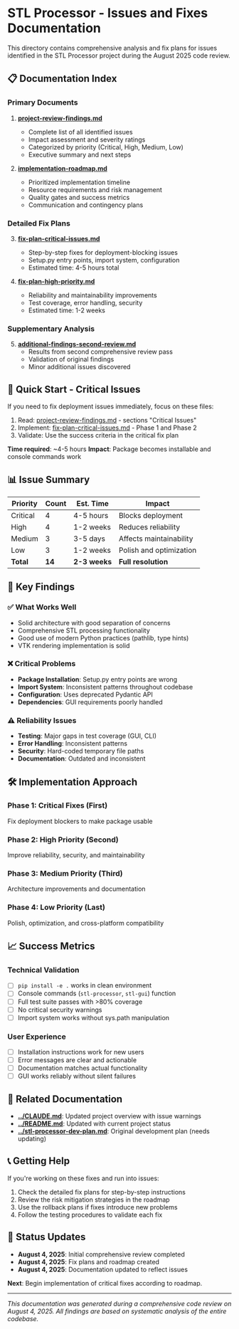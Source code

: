# STL Processor - Issues and Fixes Documentation

This directory contains comprehensive analysis and fix plans for issues identified in the STL Processor project during the August 2025 code review.

## 📋 Documentation Index

### Primary Documents

1. **[project-review-findings.md](project-review-findings.md)**
   - Complete list of all identified issues
   - Impact assessment and severity ratings
   - Categorized by priority (Critical, High, Medium, Low)
   - Executive summary and next steps

2. **[implementation-roadmap.md](implementation-roadmap.md)**
   - Prioritized implementation timeline
   - Resource requirements and risk management
   - Quality gates and success metrics
   - Communication and contingency plans

### Detailed Fix Plans

3. **[fix-plan-critical-issues.md](fix-plan-critical-issues.md)**
   - Step-by-step fixes for deployment-blocking issues
   - Setup.py entry points, import system, configuration
   - Estimated time: 4-5 hours total

4. **[fix-plan-high-priority.md](fix-plan-high-priority.md)**
   - Reliability and maintainability improvements
   - Test coverage, error handling, security
   - Estimated time: 1-2 weeks

### Supplementary Analysis

5. **[additional-findings-second-review.md](additional-findings-second-review.md)**
   - Results from second comprehensive review pass
   - Validation of original findings
   - Minor additional issues discovered

## 🚨 Quick Start - Critical Issues

If you need to fix deployment issues immediately, focus on these files:

1. Read: [project-review-findings.md](project-review-findings.md) - sections "Critical Issues"
2. Implement: [fix-plan-critical-issues.md](fix-plan-critical-issues.md) - Phase 1 and Phase 2
3. Validate: Use the success criteria in the critical fix plan

**Time required**: ~4-5 hours
**Impact**: Package becomes installable and console commands work

## 📊 Issue Summary

| Priority | Count | Est. Time | Impact |
|----------|-------|-----------|---------|
| Critical | 4 | 4-5 hours | Blocks deployment |
| High | 4 | 1-2 weeks | Reduces reliability |
| Medium | 3 | 3-5 days | Affects maintainability |
| Low | 3 | 1-2 weeks | Polish and optimization |
| **Total** | **14** | **2-3 weeks** | **Full resolution** |

## 🎯 Key Findings

### ✅ What Works Well
- Solid architecture with good separation of concerns
- Comprehensive STL processing functionality
- Good use of modern Python practices (pathlib, type hints)
- VTK rendering implementation is solid

### ❌ Critical Problems
- **Package Installation**: Setup.py entry points are wrong
- **Import System**: Inconsistent patterns throughout codebase
- **Configuration**: Uses deprecated Pydantic API
- **Dependencies**: GUI requirements poorly handled

### ⚠️ Reliability Issues
- **Testing**: Major gaps in test coverage (GUI, CLI)
- **Error Handling**: Inconsistent patterns
- **Security**: Hard-coded temporary file paths
- **Documentation**: Outdated and inconsistent

## 🛠️ Implementation Approach

### Phase 1: Critical Fixes (First)
Fix deployment blockers to make package usable

### Phase 2: High Priority (Second)
Improve reliability, security, and maintainability

### Phase 3: Medium Priority (Third)
Architecture improvements and documentation

### Phase 4: Low Priority (Last)
Polish, optimization, and cross-platform compatibility

## 📈 Success Metrics

### Technical Validation
- [ ] `pip install -e .` works in clean environment
- [ ] Console commands (`stl-processor`, `stl-gui`) function
- [ ] Full test suite passes with >80% coverage
- [ ] No critical security warnings
- [ ] Import system works without sys.path manipulation

### User Experience
- [ ] Installation instructions work for new users
- [ ] Error messages are clear and actionable
- [ ] Documentation matches actual functionality
- [ ] GUI works reliably without silent failures

## 🔗 Related Documentation

- **[../CLAUDE.md](../../CLAUDE.md)**: Updated project overview with issue warnings
- **[../README.md](../../README.md)**: Updated with current project status
- **[../stl-processor-dev-plan.md](../stl-processor-dev-plan.md)**: Original development plan (needs updating)

## 📞 Getting Help

If you're working on these fixes and run into issues:

1. Check the detailed fix plans for step-by-step instructions
2. Review the risk mitigation strategies in the roadmap
3. Use the rollback plans if fixes introduce new problems
4. Follow the testing procedures to validate each fix

## 🔄 Status Updates

- **August 4, 2025**: Initial comprehensive review completed
- **August 4, 2025**: Fix plans and roadmap created
- **August 4, 2025**: Documentation updated to reflect issues

**Next**: Begin implementation of critical fixes according to roadmap.

---

*This documentation was generated during a comprehensive code review on August 4, 2025. All findings are based on systematic analysis of the entire codebase.*